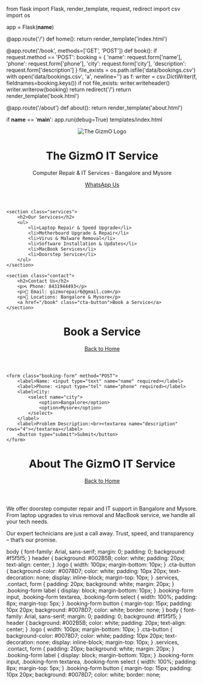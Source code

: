 from flask import Flask, render_template, request, redirect
import csv
import os

app = Flask(__name__)

@app.route('/')
def home():
    return render_template('index.html')

@app.route('/book', methods=['GET', 'POST'])
def book():
    if request.method == 'POST':
        booking = {
            'name': request.form['name'],
            'phone': request.form['phone'],
            'city': request.form['city'],
            'description': request.form['description']
        }
        file_exists = os.path.isfile('data/bookings.csv')
        with open('data/bookings.csv', 'a', newline='') as f:
            writer = csv.DictWriter(f, fieldnames=booking.keys())
            if not file_exists:
                writer.writeheader()
            writer.writerow(booking)
        return redirect('/')
    return render_template('book.html')

@app.route('/about')
def about():
    return render_template('about.html')

if __name__ == '__main__':
    app.run(debug=True)
templates/index.html
<!DOCTYPE html>
<html lang="en">
<head>
    <meta charset="UTF-8">
    <title>The GizmO IT Service</title>
    <link rel="stylesheet" href="{{ url_for('static', filename='style.css') }}">
</head>
<body>
    <header>
        <img src="{{ url_for('static', filename='logo.png') }}" alt="The GizmO Logo" class="logo">
        <h1>The GizmO IT Service</h1>
        <p>Computer Repair & IT Services - Bangalore and Mysore</p>
        <a href="https://wa.me/918431944493" class="cta-button">WhatsApp Us</a>
    </header>

    <section class="services">
        <h2>Our Services</h2>
        <ul>
            <li>Laptop Repair & Speed Upgrade</li>
            <li>Motherboard Upgrade & Repair</li>
            <li>Virus & Malware Removal</li>
            <li>Software Installation & Updates</li>
            <li>MacBook Services</li>
            <li>Doorstep Service</li>
        </ul>
    </section>

    <section class="contact">
        <h2>Contact Us</h2>
        <p>📞 Phone: 8431944493</p>
        <p>📧 Email: gizmorepair6@gmail.com</p>
        <p>📍 Locations: Bangalore & Mysore</p>
        <a href="/book" class="cta-button">Book a Service</a>
    </section>
</body>
</html>
<!DOCTYPE html>
<html lang="en">
<head>
    <meta charset="UTF-8">
    <title>Book a Service</title>
    <link rel="stylesheet" href="{{ url_for('static', filename='style.css') }}">
</head>
<body>
    <header>
        <h1>Book a Service</h1>
        <a href="/" class="cta-button">Back to Home</a>
    </header>

    <form class="booking-form" method="POST">
        <label>Name: <input type="text" name="name" required></label>
        <label>Phone: <input type="tel" name="phone" required></label>
        <label>City: 
            <select name="city">
                <option>Bangalore</option>
                <option>Mysore</option>
            </select>
        </label>
        <label>Problem Description:<br><textarea name="description" rows="4"></textarea></label>
        <button type="submit">Submit</button>
    </form>
</body>
</html>
<!DOCTYPE html>
<html lang="en">
<head>
    <meta charset="UTF-8">
    <title>About Us - The GizmO IT Service</title>
    <link rel="stylesheet" href="{{ url_for('static', filename='style.css') }}">
</head>
<body>
    <header>
        <h1>About The GizmO IT Service</h1>
        <a href="/" class="cta-button">Back to Home</a>
    </header>
    <section>
        <p>We offer doorstep computer repair and IT support in Bangalore and Mysore. From laptop upgrades to virus removal and MacBook service, we handle all your tech needs.</p>
        <p>Our expert technicians are just a call away. Trust, speed, and transparency – that’s our promise.</p>
    </section>
</body>
</html>
body {
    font-family: Arial, sans-serif;
    margin: 0;
    padding: 0;
    background: #f5f5f5;
}
header {
    background: #002B5B;
    color: white;
    padding: 20px;
    text-align: center;
}
.logo {
    width: 100px;
    margin-bottom: 10px;
}
.cta-button {
    background-color: #0078D7;
    color: white;
    padding: 10px 20px;
    text-decoration: none;
    display: inline-block;
    margin-top: 10px;
}
.services, .contact, form {
    padding: 20px;
    background: white;
    margin: 20px;
}
.booking-form label {
    display: block;
    margin-bottom: 10px;
}
.booking-form input, .booking-form textarea, .booking-form select {
    width: 100%;
    padding: 8px;
    margin-top: 5px;
}
.booking-form button {
    margin-top: 15px;
    padding: 10px 20px;
    background: #0078D7;
    color: white;
    border: none;
}
body {
    font-family: Arial, sans-serif;
    margin: 0;
    padding: 0;
    background: #f5f5f5;
}
header {
    background: #002B5B;
    color: white;
    padding: 20px;
    text-align: center;
}
.logo {
    width: 100px;
    margin-bottom: 10px;
}
.cta-button {
    background-color: #0078D7;
    color: white;
    padding: 10px 20px;
    text-decoration: none;
    display: inline-block;
    margin-top: 10px;
}
.services, .contact, form {
    padding: 20px;
    background: white;
    margin: 20px;
}
.booking-form label {
    display: block;
    margin-bottom: 10px;
}
.booking-form input, .booking-form textarea, .booking-form select {
    width: 100%;
    padding: 8px;
    margin-top: 5px;
}
.booking-form button {
    margin-top: 15px;
    padding: 10px 20px;
    background: #0078D7;
    color: white;
    border: none;
